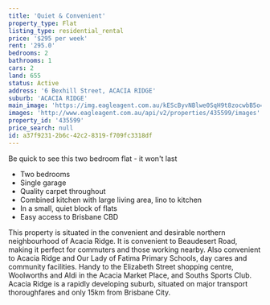 ```yaml
---
title: 'Quiet & Convenient'
property_type: Flat
listing_type: residential_rental
price: '$295 per week'
rent: '295.0'
bedrooms: 2
bathrooms: 1
cars: 2
land: 655
status: Active
address: '6 Bexhill Street, ACACIA RIDGE'
suburb: 'ACACIA RIDGE'
main_image: 'https://img.eagleagent.com.au/kEScByvNBlwe0SqH9t8zocwbB5o=/1280x854/smart/https://s3-us-west-2.amazonaws.com/eagleagent-orig/images/6826004/427122122-image-M.jpg'
images: 'http://www.eagleagent.com.au/api/v2/properties/435599/images'
property_id: '435599'
price_search: null
id: a37f9231-2b6c-42c2-8319-f709fc3318df
---
```

Be quick to see this two bedroom flat - it won't last

* Two bedrooms
* Single garage
* Quality carpet throughout
* Combined kitchen with large living area, lino to kitchen
* In a small, quiet block of flats
* Easy access to Brisbane CBD

This property is situated in the convenient and desirable northern neighbourhood of Acacia Ridge. It is convenient to Beaudesert Road, making it perfect for commuters and those working nearby. Also convenient to Acacia Ridge and Our Lady of Fatima Primary Schools, day cares and community facilities. Handy to the Elizabeth Street shopping centre, Woolworths and Aldi in the Acacia Market Place, and Souths Sports Club. Acacia Ridge is a rapidly developing suburb, situated on major transport thoroughfares and only 15km from Brisbane City.